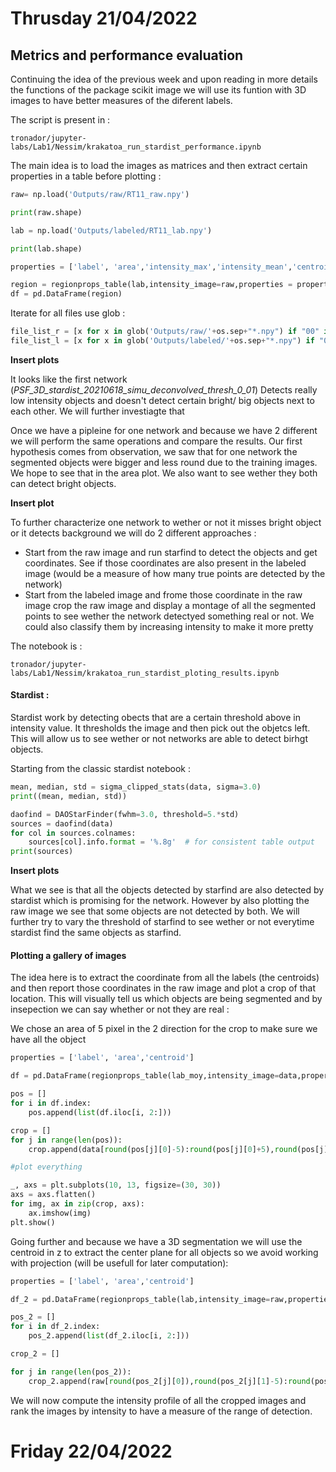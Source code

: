 # Thrusday 21/04/2022 
## Metrics and performance evaluation
Continuing the idea of the previous week and upon reading in more details the functions of the package scikit image we will use its funtion with 3D images to have better measures of the diferent labels. 

The script is present in :
```shell
tronador/jupyter-labs/Lab1/Nessim/krakatoa_run_stardist_performance.ipynb 
```

The main idea is to load the images as matrices and then extract certain properties in a table before plotting : 

```python 
raw= np.load('Outputs/raw/RT11_raw.npy')

print(raw.shape)

lab = np.load('Outputs/labeled/RT11_lab.npy')

print(lab.shape)

properties = ['label', 'area','intensity_max','intensity_mean','centroid_weighted']

region = regionprops_table(lab,intensity_image=raw,properties = properties)
df = pd.DataFrame(region)
```

Iterate for all files  use glob : 

```python 
file_list_r = [x for x in glob('Outputs/raw/'+os.sep+"*.npy") if "00" in x and "ch00" in x]
file_list_l = [x for x in glob('Outputs/labeled/'+os.sep+"*.npy") if "00" in x and "ch00" in x]
```

**Insert plots**

It looks like the first network (*PSF_3D_stardist_20210618_simu_deconvolved_thresh_0_01*) Detects really low intensity objects and doesn't detect certain bright/ big objects next to each other. We will further investiagte that

Once we have a pipleine for one network and because we have 2 different we will perform the same operations and compare the results. Our first hypothesis comes from observation, we saw that for one network the segmented objects were bigger and less round due to the training images. We hope to see that in the area plot. We also want to see wether they both can detect bright objects. 

**Insert plot**

To further characterize one network to wether or not it misses bright object or it detects background we will do 2 different approaches : 
-   Start from the raw image and run starfind to detect the objects and get coordinates. See if those coordinates are also present in the labeled image (would be a measure of how many true points are detected by the network)
-   Start from the labeled image and frome those coordinate in the raw image crop the raw image and display a montage of all the segmented points to see wether the network detectyed something real or not. We could also classify them by increasing intensity to make it more pretty

The notebook is : 

```shell 
tronador/jupyter-labs/Lab1/Nessim/krakatoa_run_stardist_ploting_results.ipynb
```

#### Stardist :
Stardist work by detecting obects that are a certain threshold above in intensity value. It thresholds the image and then pick out the objetcs left. This will allow us to see wether or not networks are able to detect birhgt objects.

Starting from the classic stardist notebook : 

```python
mean, median, std = sigma_clipped_stats(data, sigma=3.0)  
print((mean, median, std))  

daofind = DAOStarFinder(fwhm=3.0, threshold=5.*std)  
sources = daofind(data)  
for col in sources.colnames:  
    sources[col].info.format = '%.8g'  # for consistent table output
print(sources)  
```

**Insert plots** 

What we see is that all the objects detected by starfind are also detected by stardist which is promising for the network. However by also plotting the raw image we see that some objects are not detected by both. We will further try to vary the threshold of starfind to see wether or not everytime stardist find the same objects as starfind. 

#### Plotting a gallery of images
The idea here is to extract the coordinate from all the labels (the centroids) and then report those coordinates in the raw image and plot a crop of that location. This will visually tell us which objects are being segmented and by insepection we can say whether or not they are real : 

We chose an area of 5 pixel in the 2 direction for the crop to make sure we have all the object

```python
properties = ['label', 'area','centroid']

df = pd.DataFrame(regionprops_table(lab_moy,intensity_image=data,properties = properties))

pos = []
for i in df.index:
    pos.append(list(df.iloc[i, 2:]))

crop = []
for j in range(len(pos)):
    crop.append(data[round(pos[j][0]-5):round(pos[j][0]+5),round(pos[j][1]-5):round(pos[j][1]+5)])

#plot everything 

_, axs = plt.subplots(10, 13, figsize=(30, 30))
axs = axs.flatten()
for img, ax in zip(crop, axs):
    ax.imshow(img)
plt.show()
```

Going further and because we have a 3D segmentation we will use the centroid in z to extract the center plane for all objects so we avoid working with projection (will be usefull for later computation):

```python 
properties = ['label', 'area','centroid']

df_2 = pd.DataFrame(regionprops_table(lab,intensity_image=raw,properties = properties))

pos_2 = []
for i in df_2.index:
    pos_2.append(list(df_2.iloc[i, 2:]))

crop_2 = []

for j in range(len(pos_2)):
    crop_2.append(raw[round(pos_2[j][0]),round(pos_2[j][1]-5):round(pos_2[j][1]+5),round(pos_2[j][2]-5):round(pos_2[j][2]+5)])

```

We will now compute the intensity profile of all the cropped images and rank the images by intensity to have a measure of the range of detection. 

# Friday 22/04/2022 
